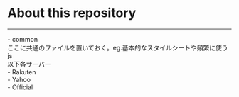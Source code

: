 <h1>About this repository</h1>
<hr>
<p>
- common<br>
ここに共通のファイルを置いておく。eg.基本的なスタイルシートや頻繁に使うjs<br>
以下各サーバー<br>
- Rakuten<br>
- Yahoo<br>
- Official<br>